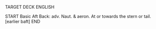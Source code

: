 TARGET DECK
ENGLISH

START
Basic
Aft
Back: adv. Naut. & aeron. At or towards the stern or tail. [earlier baft]
END
